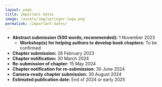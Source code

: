 ```yaml
---
layout: page
title: Important dates
image: /assets/img/springer-logo.png
permalink: /important-dates/
---
```


- **Abstract submission (500 words; recommended):** 1 November 2023
    - **Workshop(s) for helping authors to develop book chapters:** To be confirmed
- **Chapter submission:** 28 February 2023
- **Chapter notification:** 30 March 2024
- **Re-submission of chapter:** 15 May 2024
- **Chapter notification for re-submission:** 30 June 2024
- **Camera-ready chapter submission:** 30 August 2024
- **Estimated publication date:** End of 2024 or early 2025